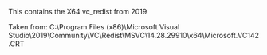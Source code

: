 This contains the X64 vc_redist from 2019

Taken from:
C:\Program Files (x86)\Microsoft Visual Studio\2019\Community\VC\Redist\MSVC\14.28.29910\x64\Microsoft.VC142.CRT
